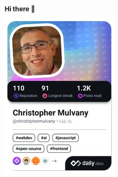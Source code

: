 ## Hi there 👋

<a href="https://app.daily.dev/christophermulvany"><img src="./devcard.png" width="356" alt="Chris Mulvanys Dev Card"/></a>
<!--
**ChrisMulvanyGH/ChrisMulvanyGH** is a ✨ _special_ ✨ repository because its `README.md` (this file) appears on your GitHub profile.

Here are some ideas to get you started:

- 🔭 I’m currently working on ...
- 🌱 I’m currently learning ...
- 👯 I’m looking to collaborate on ...
- 🤔 I’m looking for help with ...
- 💬 Ask me about ...
- 📫 How to reach me: ...
- 😄 Pronouns: ...
- ⚡ Fun fact: ...
-->
